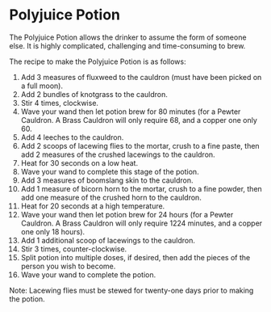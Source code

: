 # Polyjuice Potion  
The Polyjuice Potion allows the drinker to assume the form of someone else. It is highly complicated, challenging and time-consuming to brew.  
  
The recipe to make the Polyjuice Potion is as follows:  
  
  
1. Add 3 measures of fluxweed to the cauldron (must have been picked on a full moon).  
2. Add 2 bundles of knotgrass to the cauldron.  
3. Stir 4 times, clockwise.  
4. Wave your wand then let potion brew for 80 minutes (for a Pewter Cauldron. A Brass Cauldron will only require 68, and a copper one only 60.  
5. Add 4 leeches to the cauldron.  
6. Add 2 scoops of lacewing flies to the mortar, crush to a fine paste, then add 2 measures of the crushed lacewings to the cauldron.  
7. Heat for 30 seconds on a low heat.  
8. Wave your wand to complete this stage of the potion.  
9. Add 3 measures of boomslang skin to the cauldron.  
10. Add 1 measure of bicorn horn to the mortar, crush to a fine powder, then add one measure of the crushed horn to the cauldron.  
11. Heat for 20 seconds at a high temperature.  
12. Wave your wand then let potion brew for 24 hours (for a Pewter Cauldron. A Brass Cauldron will only require 1224 minutes, and a copper one only 18 hours).  
13. Add 1 additional scoop of lacewings to the cauldron.  
14. Stir 3 times, counter-clockwise.  
15. Split potion into multiple doses, if desired, then add the pieces of the person you wish to become.  
16. Wave your wand to complete the potion.  
  
  
Note: Lacewing flies must be stewed for twenty-one days prior to making the potion.  
  
